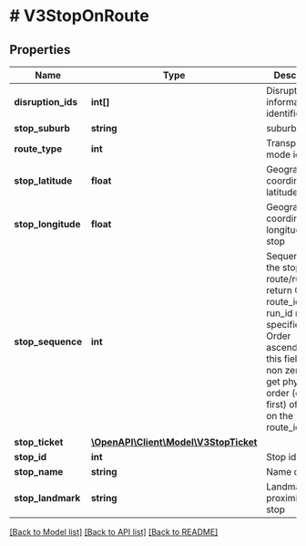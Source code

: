 # # V3StopOnRoute

## Properties

Name | Type | Description | Notes
------------ | ------------- | ------------- | -------------
**disruption_ids** | **int[]** | Disruption information identifier(s) | [optional]
**stop_suburb** | **string** | suburb of stop | [optional]
**route_type** | **int** | Transport mode identifier | [optional]
**stop_latitude** | **float** | Geographic coordinate of latitude at stop | [optional]
**stop_longitude** | **float** | Geographic coordinate of longitude at stop | [optional]
**stop_sequence** | **int** | Sequence of the stop on the route/run; return 0 when route_id or run_id not specified. Order ascendingly by this field (when non zero) to get physical order (earliest first) of stops on the route_id/run_id. | [optional]
**stop_ticket** | [**\OpenAPI\Client\Model\V3StopTicket**](V3StopTicket.md) |  | [optional]
**stop_id** | **int** | Stop identifier | [optional]
**stop_name** | **string** | Name of stop | [optional]
**stop_landmark** | **string** | Landmark in proximity of stop | [optional]

[[Back to Model list]](../../README.md#models) [[Back to API list]](../../README.md#endpoints) [[Back to README]](../../README.md)
